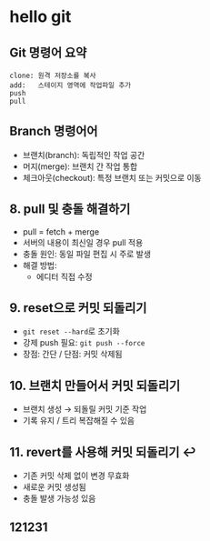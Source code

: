 # hello git

## Git 명령어 요약

    clone: 원격 저장소를 복사
    add:   스테이지 영역에 작업파일 추가
    push
    pull


## Branch 명령어어
- 브랜치(branch): 독립적인 작업 공간
- 머지(merge): 브랜치 간 작업 통합
- 체크아웃(checkout): 특정 브랜치 또는 커밋으로 이동

## 8. pull 및 충돌 해결하기 

- pull = fetch + merge
- 서버의 내용이 최신일 경우 pull 적용
- 충돌 원인: 동일 파일 편집 시 주로 발생
- 해결 방법:
    - 에디터 직접 수정
   
## 9. reset으로 커밋 되돌리기

- `git reset --hard`로 초기화
- 강제 push 필요: `git push --force`
- 장점: 간단 / 단점: 커밋 삭제됨

## 10. 브랜치 만들어서 커밋 되돌리기

- 브랜치 생성 → 되돌릴 커밋 기준 작업
- 기록 유지 / 트리 복잡해질 수 있음

## 11. revert를 사용해 커밋 되돌리기 ↩️

- 기존 커밋 삭제 없이 변경 무효화
- 새로운 커밋 생성됨
- 충돌 발생 가능성 있음

## 121231
